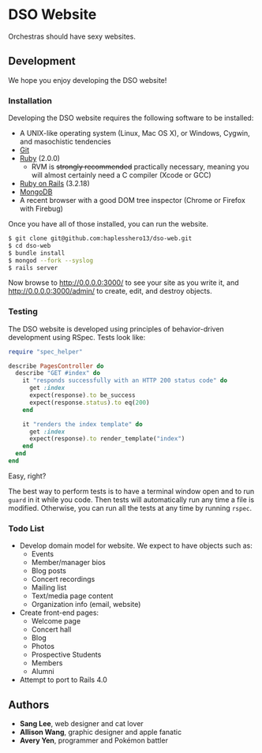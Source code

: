 # DSO Website
Orchestras should have sexy websites.

## Development
We hope you enjoy developing the DSO website!

### Installation
Developing the DSO website requires the following software to be installed:

* A UNIX-like operating system (Linux, Mac OS X), or Windows, Cygwin, and masochistic tendencies
* [Git](http://git-scm.com/)
* [Ruby](http://www.ruby-lang.org/) (2.0.0)
    * RVM is ~~strongly recommended~~ practically necessary, meaning you will almost certainly need a C compiler (Xcode or GCC)
* [Ruby on Rails](http://rubyonrails.org/) (3.2.18)
* [MongoDB](http://www.mongodb.org/)
* A recent browser with a good DOM tree inspector (Chrome or Firefox with Firebug)

Once you have all of those installed, you can run the website.

```bash
$ git clone git@github.com:haplesshero13/dso-web.git
$ cd dso-web
$ bundle install
$ mongod --fork --syslog
$ rails server
```

Now browse to <http://0.0.0.0:3000/> to see your site as you write it, and <http://0.0.0.0:3000/admin/> to create, edit, and destroy objects.

### Testing
The DSO website is developed using principles of behavior-driven development using RSpec. Tests look like:

```ruby
require "spec_helper"

describe PagesController do
  describe "GET #index" do
    it "responds successfully with an HTTP 200 status code" do
      get :index
      expect(response).to be_success
      expect(response.status).to eq(200)
    end

    it "renders the index template" do
      get :index
      expect(response).to render_template("index")
    end
  end
end
```

Easy, right?

The best way to perform tests is to have a terminal window open and to run `guard` in it while you code. Then tests will automatically run any time a file is modified. Otherwise, you can run all the tests at any time by running `rspec`.

### Todo List
* Develop domain model for website. We expect to have objects such as:
    * Events
    * Member/manager bios
    * Blog posts
    * Concert recordings
    * Mailing list
    * Text/media page content
    * Organization info (email, website)
* Create front-end pages:
    * Welcome page
    * Concert hall
    * Blog
    * Photos
    * Prospective Students
    * Members
    * Alumni
* Attempt to port to Rails 4.0

## Authors
* **Sang Lee**, web designer and cat lover
* **Allison Wang**, graphic designer and apple fanatic
* **Avery Yen**, programmer and Pokémon battler